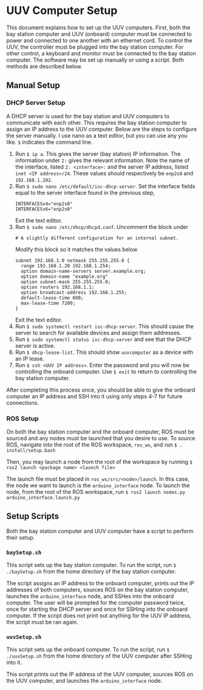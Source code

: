 # UUV Computer Setup
This document explains how to set up the UUV computers. First, both the bay station computer and UUV (onboard) computer must be connected 
to power and connected to one another with an ethernet cord. To control the UUV, the controller must be plugged into the 
bay station computer. For other control, a keyboard and monitor must be connected to the bay station computer. The software 
may be set up manually or using a script. Both methods are described below.

## Manual Setup
### DHCP Server Setup
A DHCP server is used for the bay station and UUV computers to communicate with each other. This requires the bay
station computer to assign an IP address to the UUV computer. Below are the steps to configure the server manually. 
I use nano as a text editor, but you can use any you like. `$` indicates the command line.

1. Run `$ ip a`. This gives the server (bay station) IP information. The information under `2:` gives the relevant 
   information. Note the name of the interface, listed `2: <interface>:` and the server IP address, listed
   `inet <IP address>/24`. These values should respectively be `enp2s0` and `192.168.1.202`.
2. Run `$ sudo nano /etc/default/isc-dhcp-server`. Set the interface fields
   equal to the server interface found in the previous step, 
   ```
   INTERFACESv4="enp2s0"
   INTERFACESv6="enp2s0"    
   ```
   Exit the text editor.
3. Run `$ sudo nano /etc/dhcp/dhcpd.conf`. Uncomment the block under
   ```
   # A slightly different configuration for an internal subnet.
   ```
   Modify this block so it matches the values below
   ```
   subnet 192.168.1.0 netmask 255.255.255.0 {
     range 192.168.1.20 192.168.1.254;
     option domain-name-servers server.example.org;
     option domain-name "example.org"
     option subnet-mask 255.255.255.0;
     option routers 192.168.1.1;
     option broadcast-address 192.168.1.255;
     default-lease-time 600;
     max-lease-time 7200;
   }
   ```
   Exit the text editor.
4. Run `$ sudo systemctl restart isc-dhcp-server`. This should cause the server to search for available devices and
   assign them addresses.
5. Run `$ sudo systemctl status isc-dhcp-server` and see that the DHCP server is active.
6. Run `$ dhcp-lease-list`. This should show `uuvcomputer` as a device with an IP lease.
7. Run `$ ssh <UUV IP address>`. Enter the password and you will now be controlling the onboard computer. Use `$ exit` to return to controlling
   the bay station computer.

After completing this process once, you should be able to give the onboard computer an IP address and SSH into it using
only steps 4-7 for future connections.

### ROS Setup
On both the bay station computer and the onboard computer, ROS must be sourced and any nodes must be launched that you desire to use. To 
source ROS, navigate into the root of the ROS workspace, `ros_ws`, and run
`$ . install/setup.bash`

Then, you may launch a node from the root of the workspace by running
`$ ros2 launch <package name> <launch file>`

The launch file must be placed in `ros_ws/src/<node>/launch`. In this case, the node we want to launch is the `arduino_interface` node. To
launch the node, from the root of the ROS workspace, run
`$ ros2 launch nodes.py arduino_interface.launch.py`


## Setup Scripts
Both the bay station computer and UUV computer have a script to perform their setup.

### `baySetup.sh`
This script sets up the bay station computer. To run the script, run `$ ./baySetup.sh` from the home directory of the bay station computer.

The script assigns an IP address to the onboard computer, prints out the IP addresses of both computers, sources ROS on the bay station
computer, launches the `arduino_interface` node, and SSHes into the onboard computer. The user will be prompted for the computer password
twice, once for starting the DHCP server and once for SSHing into the onboard computer. If the script does not print out anything for the 
UUV IP address, the script must be ran again.

### `uuvSetup.sh`
This script sets up the onboard computer. To run the script, run `$ ./uuvSetup.sh` from the home directory of the UUV computer after SSHing into it.

This script prints out the IP address of the UUV computer, sources ROS on the UUV computer, and launches the `arduino_interface` node.
